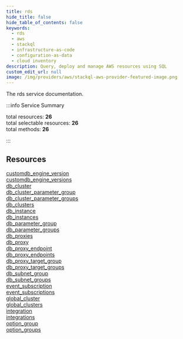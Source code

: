 ```yaml
---
title: rds
hide_title: false
hide_table_of_contents: false
keywords:
  - rds
  - aws
  - stackql
  - infrastructure-as-code
  - configuration-as-data
  - cloud inventory
description: Query, deploy and manage AWS resources using SQL
custom_edit_url: null
image: /img/providers/aws/stackql-aws-provider-featured-image.png
---
```


The rds service documentation.

:::info Service Summary

<div class="row">
<div class="providerDocColumn">
<span>total resources:&nbsp;<b>26</b></span><br />
<span>total selectable resources:&nbsp;<b>26</b></span><br />
<span>total methods:&nbsp;<b>26</b></span><br />
</div>
</div>

:::

## Resources
<div class="row">
<div class="providerDocColumn">
<a href="/providers/awscc/rds/customdb_engine_version/">customdb_engine_version</a><br />
<a href="/providers/awscc/rds/customdb_engine_versions/">customdb_engine_versions</a><br />
<a href="/providers/awscc/rds/db_cluster/">db_cluster</a><br />
<a href="/providers/awscc/rds/db_cluster_parameter_group/">db_cluster_parameter_group</a><br />
<a href="/providers/awscc/rds/db_cluster_parameter_groups/">db_cluster_parameter_groups</a><br />
<a href="/providers/awscc/rds/db_clusters/">db_clusters</a><br />
<a href="/providers/awscc/rds/db_instance/">db_instance</a><br />
<a href="/providers/awscc/rds/db_instances/">db_instances</a><br />
<a href="/providers/awscc/rds/db_parameter_group/">db_parameter_group</a><br />
<a href="/providers/awscc/rds/db_parameter_groups/">db_parameter_groups</a><br />
<a href="/providers/awscc/rds/db_proxies/">db_proxies</a><br />
<a href="/providers/awscc/rds/db_proxy/">db_proxy</a><br />
<a href="/providers/awscc/rds/db_proxy_endpoint/">db_proxy_endpoint</a>
</div>
<div class="providerDocColumn">
<a href="/providers/awscc/rds/db_proxy_endpoints/">db_proxy_endpoints</a><br />
<a href="/providers/awscc/rds/db_proxy_target_group/">db_proxy_target_group</a><br />
<a href="/providers/awscc/rds/db_proxy_target_groups/">db_proxy_target_groups</a><br />
<a href="/providers/awscc/rds/db_subnet_group/">db_subnet_group</a><br />
<a href="/providers/awscc/rds/db_subnet_groups/">db_subnet_groups</a><br />
<a href="/providers/awscc/rds/event_subscription/">event_subscription</a><br />
<a href="/providers/awscc/rds/event_subscriptions/">event_subscriptions</a><br />
<a href="/providers/awscc/rds/global_cluster/">global_cluster</a><br />
<a href="/providers/awscc/rds/global_clusters/">global_clusters</a><br />
<a href="/providers/awscc/rds/integration/">integration</a><br />
<a href="/providers/awscc/rds/integrations/">integrations</a><br />
<a href="/providers/awscc/rds/option_group/">option_group</a><br />
<a href="/providers/awscc/rds/option_groups/">option_groups</a>
</div>
</div>